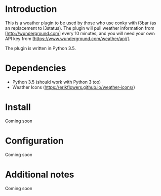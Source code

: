 # Introduction
This is a weather plugin to be used by those who use conky with i3bar (as an replacement to i3status). The plugin will pull weather information from [http://wunderground.com] every 10 minutes, and you will need your own API key from [https://www.wunderground.com/weather/api/].

The plugin is written in Python 3.5.

# Dependencies
- Python 3.5 (should work with Python 3 too)
- Weather Icons (https://erikflowers.github.io/weather-icons/)

# Install
Coming soon

# Configuration
Coming soon

# Additional notes
Coming soon
